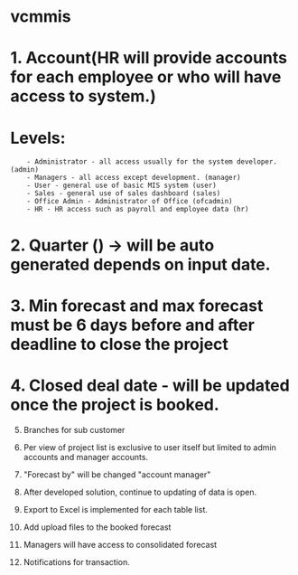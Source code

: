 # vcmmis
# 1. Account(HR will provide accounts for each employee or who will have access to system.)
#    Levels:
        - Administrator - all access usually for the system developer. (admin)
        - Managers - all access except development. (manager)
        - User - general use of basic MIS system (user)
        - Sales - general use of sales dashboard (sales)
        - Office Admin - Administrator of Office (ofcadmin)
        - HR - HR access such as payroll and employee data (hr)


# 2. Quarter () -> will be auto generated depends on input date. 

# 3. Min forecast and max forecast must be 6 days before and after deadline to close the project

# 4. Closed deal date - will be updated once the project is booked.

5. Branches for sub customer

6. Per view of project list is exclusive to user itself but limited to admin accounts and manager accounts.

7. "Forecast by" will be changed "account manager"

8. After developed solution, continue to updating of data is open.

9. Export to Excel is implemented for each table list.

10. Add upload files to the booked forecast

11. Managers will have access to consolidated forecast

12. Notifications for transaction.